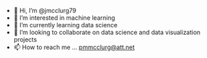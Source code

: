 - 👋 Hi, I’m @jmcclurg79
- 👀 I’m interested in machine learning
- 🌱 I’m currently learning data science
- 💞️ I’m looking to collaborate on data science and data visualization projects
- 📫 How to reach me ... pmmcclurg@att.net

<!---
jmcclurg79/jmcclurg79 is a ✨ special ✨ repository because its `README.md` (this file) appears on your GitHub profile.
You can click the Preview link to take a look at your changes.
--->
